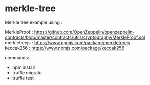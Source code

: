 # merkle-tree
Merkle tree example using :

MerkleProof : https://github.com/OpenZeppelin/openzeppelin-contracts/blob/master/contracts/utils/cryptography/MerkleProof.sol</br>
merkletreejs : https://www.npmjs.com/package/merkletreejs</br>
keccak256 : https://www.npmjs.com/package/keccak256</br>

commands:</br>

  * npm install
  * truffle migrate
  * truffle test
